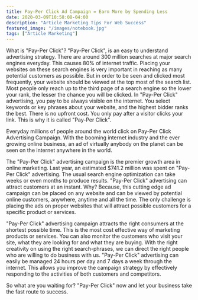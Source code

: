 ```yaml
---
title: Pay-Per Click Ad Campaign = Earn More by Spending Less
date: 2020-03-09T10:58:08-04:00
description: "Article Marketing Tips For Web Success"
featured_image: "/images/notebook.jpg"
tags: ["Article Marketing"]
---
```

What is "Pay-Per Click"?  "Pay-Per Click", is an easy to understand advertising strategy. There are around 300 million searches at major search engines everyday. This causes 80% of internet traffic. Placing your websites on these search engines is very important in reaching as many potential customers as possible. But in order to be seen and clicked most frequently, your website should be viewed at the top most of the search list. Most people only reach up to the third page of a search engine so the lower your rank, the lesser the chance you will be clicked. In "Pay-Per Click" advertising, you pay to be always visible on the internet. You select keywords or key phrases about your website, and the highest bidder ranks the best. There is no upfront cost. You only pay after a visitor clicks your link. This is why it is called "Pay-Per Click".  

Everyday millions of people around the world click on Pay-Per Click Advertising Campaign. With the booming internet industry and the ever growing online business, an ad of virtually anybody on the planet can be seen on the internet anywhere in the world. 

The "Pay-Per Click" advertising campaign is the premier growth area in online marketing. Last year, an estimated $741.2 million was spent on "Pay-Per Click" advertising. The usual search engine optimization can take weeks or even months to produce results. "Pay-Per Click" advertising can attract customers at an instant. Why? Because, this cutting edge ad campaign can be placed on any website and can be viewed by potential online customers, anywhere, anytime and all the time. The only challenge is placing the ads on proper websites that will attract possible customers for a specific product or services.  

"Pay-Per Click" advertising campaign attracts the right consumers at the shortest possible time. This is the most cost effective way of marketing products or services. You can also monitor the customers who visit your site, what they are looking for and what they are buying. With the right creativity on using the right search-phrases, we can direct the right people who are willing to do business with us. 
"Pay-Per Click" advertising can easily be managed 24 hours per day and 7 days a week through the internet. This allows you improve the campaign strategy by effectively responding to the activities of both customers and competitors.

So what are you waiting for? "Pay-Per Click" now and let your business take the fast route to success.
